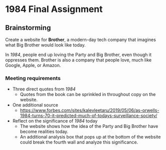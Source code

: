 # 1984 Final Assignment

## Brainstorming

Create a website for **Brother**, a modern-day tech company that imagines what Big Brother would look like today.

In _1984_, people end up loving the Party and Big Brother, even though it oppresses them. Brother is also a company that people love, much like Google, Apple, or Amazon.

### Meeting requirements

- Three direct quotes from _1984_
    - Quotes from the book can be sprinkled in throughout copy on the website.
- One additional source
    - https://www.forbes.com/sites/kalevleetaru/2019/05/06/as-orwells-1984-turns-70-it-predicted-much-of-todays-surveillance-society/
- Reflect on the significance of _1984_ today
    - The website shows how the idea of the Party and Big Brother have become realities today.
    - An additional analysis box that pops up at the bottom of the website could break the fourth wall and analyze this significance.
